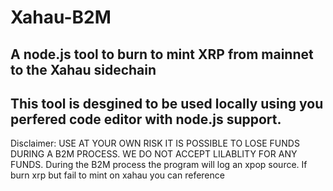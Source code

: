 # Xahau-B2M
## A node.js tool to burn to mint XRP from mainnet to the Xahau sidechain
## This tool is desgined to be used locally using you perfered code editor with node.js support.  

Disclaimer: USE AT YOUR OWN RISK IT IS POSSIBLE TO LOSE FUNDS DURING A B2M PROCESS. WE DO NOT ACCEPT LILABLITY FOR ANY FUNDS. During the B2M process the program will log an xpop source. If burn xrp but fail to mint on xahau you can reference 
